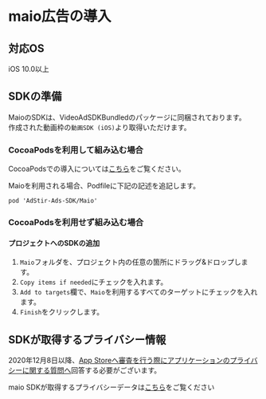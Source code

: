 <script src="https://ajax.aspnetcdn.com/ajax/jquery/jquery-1.9.0.min.js"></script>
<script src="../../custom/js/replace_network_skplist.js"></script>

# maio広告の導入

## 対応OS

iOS 10.0以上

## SDKの準備

MaioのSDKは、VideoAdSDKBundledのパッケージに同梱されております。  
作成された動画枠の`動画SDK (iOS)`より取得いただけます。

### CocoaPodsを利用して組み込む場合

CocoaPodsでの導入については[こちら](../init/cocoapods.md)をご覧ください。

Maioを利用される場合、Podfileに下記の記述を追記します。  

```
pod 'AdStir-Ads-SDK/Maio'
```

### CocoaPodsを利用せず組み込む場合

#### プロジェクトへのSDKの追加

1. `Maio`フォルダを、プロジェクト内の任意の箇所にドラッグ&ドロップします。
1. `Copy items if needed`にチェックを入れます。
1. `Add to targets`欄で、`Maio`を利用するすべてのターゲットにチェックを入れます。
1. `Finish`をクリックします。

## SDKが取得するプライバシー情報

2020年12月8日以降、[App Storeへ審査を行う際にアプリケーションのプライバシーに関する質問へ](https://developer.apple.com/app-store/app-privacy-details/)回答する必要がございます。

maio SDKが取得するプライバシーデータは[こちら](../info/nw_privacy.md#maio)をご覧ください
